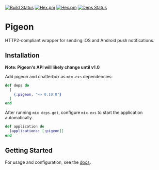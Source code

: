 [![Build Status](https://travis-ci.org/codedge-llc/pigeon.svg?branch=master)](https://travis-ci.org/codedge-llc/pigeon)
[![Hex.pm](http://img.shields.io/hexpm/v/pigeon.svg)](https://hex.pm/packages/pigeon) [![Hex.pm](http://img.shields.io/hexpm/dt/pigeon.svg)](https://hex.pm/packages/pigeon)
[![Deps Status](https://beta.hexfaktor.org/badge/all/github/codedge-llc/pigeon.svg)](https://beta.hexfaktor.org/github/codedge-llc/pigeon)
# Pigeon
HTTP2-compliant wrapper for sending iOS and Android push notifications.

## Installation
**Note: Pigeon's API will likely change until v1.0**

Add pigeon and chatterbox as `mix.exs` dependencies:
  ```elixir
  def deps do
    [
      {:pigeon, "~> 0.10.0"}
    ]
  end
  ```
  
After running `mix deps.get`, configure `mix.exs` to start the application automatically.
  ```elixir
  def application do
    [applications: [:pigeon]]
  end
  ```
  
## Getting Started
For usage and configuration, see the [docs](https://hexdocs.pm/pigeon/getting-started.html).
